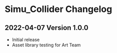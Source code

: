 # Simu_Collider Changelog
## 2022-04-07 **Version 1.0.0**
- Initial release
- Asset library testing for Art Team